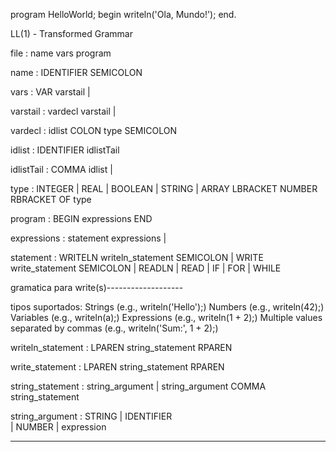 program HelloWorld;
begin
    writeln('Ola, Mundo!');
end.

LL(1) - Transformed Grammar


file : name vars program

name : IDENTIFIER SEMICOLON

vars : VAR varstail
     | 

varstail : vardecl varstail
         | 

vardecl : idlist COLON type SEMICOLON

idlist : IDENTIFIER idlistTail

idlistTail : COMMA idlist
           | 

type : INTEGER
     | REAL
     | BOOLEAN
     | STRING
     | ARRAY LBRACKET NUMBER RBRACKET OF type

program : BEGIN expressions END

expressions : statement expressions
            | 

statement : WRITELN writeln_statement SEMICOLON
          | WRITE write_statement SEMICOLON
          | READLN
          | READ
          | IF 
          | FOR 
          | WHILE


gramatica para write(s)-------------------

tipos suportados:
Strings (e.g., writeln('Hello');)
Numbers (e.g., writeln(42);)
Variables (e.g., writeln(a);)
Expressions (e.g., writeln(1 + 2);)
Multiple values separated by commas (e.g., writeln('Sum:', 1 + 2);)


writeln_statement : LPAREN string_statement RPAREN

write_statement : LPAREN string_statement RPAREN


string_statement : string_argument
                 | string_argument COMMA string_statement

string_argument : STRING
                | IDENTIFIER  
                | NUMBER
                | expression

-------------------------------------------------------







